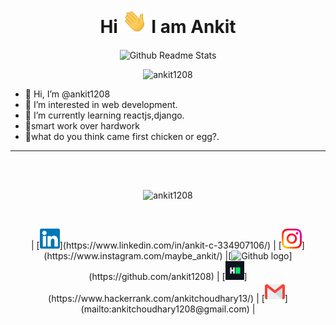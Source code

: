 <h1 align="center">Hi <img src="https://raw.githubusercontent.com/ABSphreak/ABSphreak/master/gifs/Hi.gif" width="40px"/> I am Ankit</h1>
<p align="center">
 <img width="100px" src="https://res.cloudinary.com/anuraghazra/image/upload/v1594908242/logo_ccswme.svg" align="center" alt="Github Readme Stats" />
</p>
<p align="center"> <img src="https://komarev.com/ghpvc/?username=ankit1208" alt="ankit1208"/> </p> 

- 👋 Hi, I’m @ankit1208
- 👀 I’m interested in web development. 
- 🌱 I’m currently learning reactjs,django.
- 💬smart work over hardwork
- 🤔what do you think came first chicken or egg?.


<hr>
 
 <br>
 <br>
 
<p align="center"><img src="https://github-readme-stats-five-lyart.vercel.app/api?username=ankit1208&show_icons=true&theme=vue-dark" alt="ankit1208" /></p>
<br>
<p align="center">
| [<img src="https://github.com/ankit1208/ankit1208/blob/main/Assets/Linkedin.svg" alt="Linkedin Logo" width="32">](https://www.linkedin.com/in/ankit-c-334907106/) | [<img src="https://github.com/ankit1208/ankit1208/blob/main/Assets/Instagram.svg" alt="instagram logo" width="32">](https://www.instagram.com/maybe_ankit/) |[<img src="https://cdn.svgporn.com/logos/github-icon.svg" alt="Github logo" width="34">](https://github.com/ankit1208) | [<img src="https://github.com/ankit1208/ankit1208/blob/main/Assets/HackerRank.svg" alt="HackerRank Logo" width="30">](https://www.hackerrank.com/ankitchoudhary13/)  | [<img src="https://github.com/ankit1208/ankit1208/blob/main/Assets/Gmail.svg" alt="Gmail logo" height="32">](mailto:ankitchoudhary1208@gmail.com) |
</p>
<!---
ankit1208/ankit1208 is a ✨ special ✨ repository because its `README.md` (this file) appears on your GitHub profile.
You can click the Preview link to take a look at your changes.
--->
